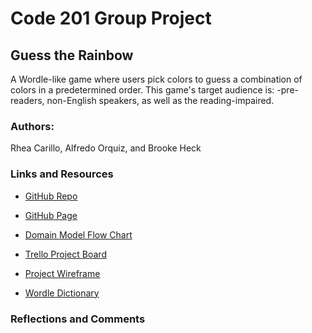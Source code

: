 # Code 201 Group Project

## Guess the Rainbow

A Wordle-like game where users pick colors to guess a combination of colors in a predetermined order. This game's target audience is: -pre-readers, non-English speakers, as well as the reading-impaired.

### Authors: 
Rhea Carillo, Alfredo Orquiz, and Brooke Heck

### Links and Resources

* [GitHub Repo](https://github.com/guess-the-rainbow/guess-the-rainbow-game/tree/main)
* [GitHub Page](https://guess-the-rainbow.github.io/guess-the-rainbow-game/)
* [Domain Model Flow Chart](https://miro.com/app/board/uXjVOicUZLk=/)
* [Trello Project Board](https://trello.com/b/rofgMZyS/guess-the-rainbow)
* [Project Wireframe](https://wireframe.cc/zTj9t9)

* [Wordle Dictionary](https://gist.github.com/scholtes/94f3c0303ba6a7768b47583aff36654d#file-readme-md)


### Reflections and Comments

